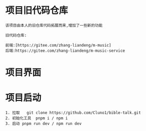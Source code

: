 

# 项目旧代码仓库
    该项目由本人的旧仓库代码拓展而来,增加了一些新的功能

    旧代码仓库:
    
    前端:[https://gitee.com/zhang-liandeng/m-music]
    后端:https://gitee.com/zhang-liandeng/m-music-service
# 项目界面
    

# 项目启动
    1. 拉取   git clone https://github.com/Cluno1/bible-talk.git
    2. 初始化工具  pnpm i / npm i
    3. 启动 pnpm run dev / npm run dev
